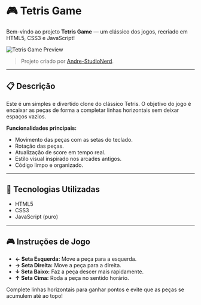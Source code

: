 # 🎮 Tetris Game

Bem-vindo ao projeto **Tetris Game** — um clássico dos jogos, recriado em HTML5, CSS3 e JavaScript!

![Tetris Game Preview](https://user-images.githubusercontent.com/00000000/placeholder-image.png)

> Projeto criado por [Andre-StudioNerd](https://github.com/Andre-StudioNerd).

---

## 📋 Descrição

Este é um simples e divertido clone do clássico Tetris. O objetivo do jogo é encaixar as peças de forma a completar linhas horizontais sem deixar espaços vazios.

**Funcionalidades principais:**
- Movimento das peças com as setas do teclado.
- Rotação das peças.
- Atualização de score em tempo real.
- Estilo visual inspirado nos arcades antigos.
- Código limpo e organizado.

---

## 🚀 Tecnologias Utilizadas

- HTML5
- CSS3
- JavaScript (puro)

---

## 🎮 Instruções de Jogo

- **← Seta Esquerda:** Move a peça para a esquerda.
- **→ Seta Direita:** Move a peça para a direita.
- **↓ Seta Baixo:** Faz a peça descer mais rapidamente.
- **↑ Seta Cima:** Roda a peça no sentido horário.

Complete linhas horizontais para ganhar pontos e evite que as peças se acumulem até ao topo!



